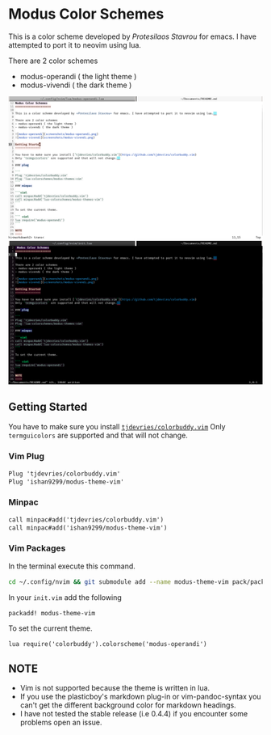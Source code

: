 Modus Color Schemes
=====================

This is a color scheme developed by *Protesilaos Stavrou* for emacs. I have attempted to port it to neovim using lua.  

There are 2 color schemes 

- modus-operandi ( the light theme )
- modus-vivendi ( the dark theme )

![modus-operandi](./screenshots/Screenshot%20from%202020-09-02%2009-10-24.png)  
![modus-vivendi](./screenshots/Screenshot%20from%202020-09-02%2009-11-47.png)

Getting Started
---------------

You have to make sure you install [`tjdevries/colorbuddy.vim`](https://github.com/tjdevries/colorbuddy.vim)
Only `termguicolors` are supported and that will not change.  

### Vim Plug

```
Plug 'tjdevries/colorbuddy.vim'
Plug 'ishan9299/modus-theme-vim'
```

### Minpac

```viml
call minpac#add('tjdevries/colorbuddy.vim')
call minpac#add('ishan9299/modus-theme-vim')
```

### Vim Packages
In the terminal execute this command.
```sh
cd ~/.config/nvim && git submodule add --name modus-theme-vim pack/packages/opt/modus-theme-vim
```
In your `init.vim` add the following
```
packadd! modus-theme-vim
```

To set the current theme.

```viml
lua require('colorbuddy').colorscheme('modus-operandi')
```

NOTE
----

- Vim is not supported because the theme is written in lua.
- If you use the plasticboy's markdown plug-in or vim-pandoc-syntax you can't get the different background color for markdown headings.
- I have not tested the stable release (i.e 0.4.4) if you encounter some problems open an issue.
